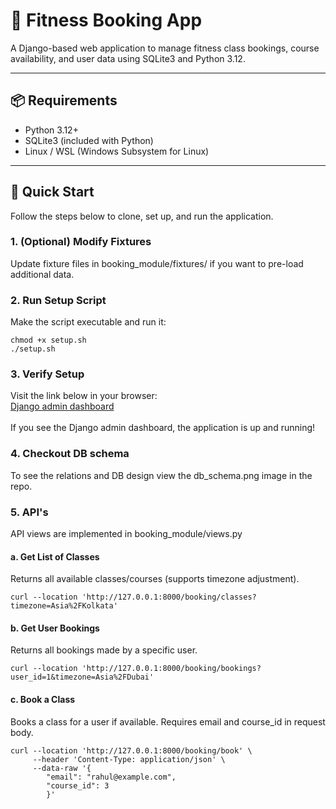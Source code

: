 # 🧘 Fitness Booking App

A Django-based web application to manage fitness class bookings, course availability, and user data using SQLite3 and Python 3.12.

---

## 📦 Requirements

- Python 3.12+
- SQLite3 (included with Python)
- Linux / WSL (Windows Subsystem for Linux)

---

## 🚀 Quick Start

Follow the steps below to clone, set up, and run the application.

### 1. (Optional) Modify Fixtures
Update fixture files in booking_module/fixtures/ if you want to pre-load additional data.

### 2. Run Setup Script
Make the script executable and run it:
```
chmod +x setup.sh
./setup.sh
```
### 3. Verify Setup
Visit the link below in your browser:<br>
[Django admin dashboard](http://127.0.0.1:8000/admin/login/?next=/admin/)<br><br>
If you see the Django admin dashboard, the application is up and running!

### 4. Checkout DB schema
To see the relations and DB design view the db_schema.png image in the repo.

### 5. API's
API views are implemented in booking_module/views.py

#### a. Get List of Classes
Returns all available classes/courses (supports timezone adjustment).
```commandline
curl --location 'http://127.0.0.1:8000/booking/classes?timezone=Asia%2FKolkata'
```

#### b. Get User Bookings
Returns all bookings made by a specific user.
```commandline
curl --location 'http://127.0.0.1:8000/booking/bookings?user_id=1&timezone=Asia%2FDubai'
```
#### c. Book a Class
Books a class for a user if available. Requires email and course_id in request body.
```commandline
curl --location 'http://127.0.0.1:8000/booking/book' \
     --header 'Content-Type: application/json' \
     --data-raw '{
        "email": "rahul@example.com",
        "course_id": 3
        }'
```
